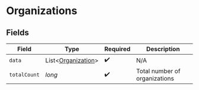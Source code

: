 # Organizations


## Fields

| Field                                                         | Type                                                          | Required                                                      | Description                                                   |
| ------------------------------------------------------------- | ------------------------------------------------------------- | ------------------------------------------------------------- | ------------------------------------------------------------- |
| `data`                                                        | List<[Organization](../../models/components/Organization.md)> | :heavy_check_mark:                                            | N/A                                                           |
| `totalCount`                                                  | *long*                                                        | :heavy_check_mark:                                            | Total number of organizations<br/>                            |